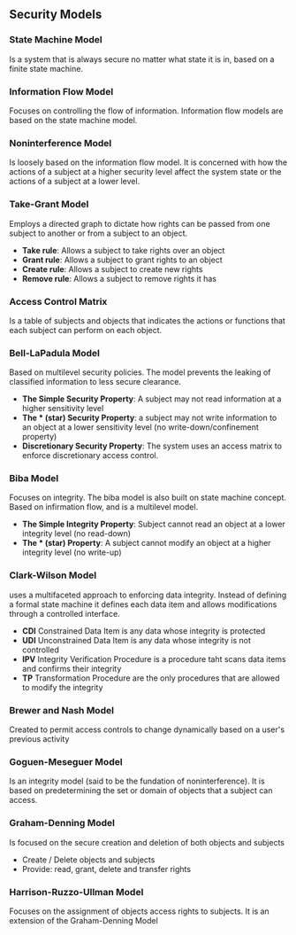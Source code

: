 
## Security Models



### State Machine Model
Is a system that is always secure no matter what state it is in, based on a finite state machine.

### Information Flow Model
Focuses on controlling the flow of information. Information flow models are based on the state machine model.

### Noninterference Model
Is loosely  based on the information flow model. It is concerned with how the actions of a subject at a higher security level affect the system state or the actions of a subject at a lower level.

### Take-Grant Model
Employs a directed graph to dictate how rights can be passed from one subject to another or from  a subject to an object.
* **Take rule**: Allows a subject to take rights over an object
* **Grant rule**: Allows a subject to grant rights to an object
* **Create rule**: Allows a subject to create new rights
* **Remove rule**: Allows a subject to remove rights it has

### Access Control Matrix
Is a table of subjects and objects that indicates the actions or functions that each subject can perform on each object.

### Bell-LaPadula Model
Based on multilevel security policies. The model prevents the leaking of classified information to less secure clearance.
* **The Simple Security Property**: A subject may not read information at a higher sensitivity level
* **The * (star) Security Property**: a subject may not write information to an object at a lower sensitivity level (no write-down/confinement property)
* **Discretionary Security Property**: The system uses an access matrix to enforce discretionary access control.

### Biba Model
Focuses on integrity. The biba model is also built on state machine concept. Based on infirmation flow, and is a multilevel model.
* **The Simple Integrity Property**: Subject cannot read an object at a lower integrity level (no read-down)
* **The * (star) Property**: A subject cannot modify an object at a higher integrity level (no write-up)

### Clark-Wilson Model
uses a multifaceted approach to enforcing data integrity. Instead of defining a formal state machine it defines each data item and allows modifications through a controlled interface.
* **CDI** Constrained Data Item is any data whose integrity is protected
* **UDI** Unconstrained Data Item is any data whose integrity is not controlled
* **IPV** Integrity Verification Procedure is a procedure taht scans data items and confirms their integrity
* **TP** Transformation Procedure are the only procedures that are allowed to modify the integrity

### Brewer and Nash Model
Created to permit access controls to change dynamically based on a user's previous activity

### Goguen-Meseguer Model
Is an integrity model (said to be the fundation of noninterference). It is based on predetermining the set or domain of objects that a subject can access.

### Graham-Denning Model
Is focused on the secure creation and deletion of both objects and subjects
* Create / Delete objects and subjects
* Provide: read, grant, delete and transfer rights

### Harrison-Ruzzo-Ullman Model
Focuses on the assignment of objects access rights to subjects. It is an extension of the Graham-Denning Model